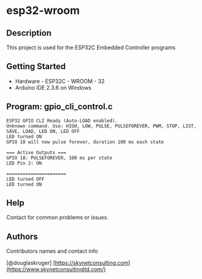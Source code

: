 # esp32-wroom

## Description

This project is used for the ESP32C Embedded Controller programs

## Getting Started

* Hardware - ESP32C - WROOM - 32
* Arduino IDE 2.3.6 on Windows

## Program: gpio_cli_control.c

```
ESP32 GPIO CLI Ready (Auto-LOAD enabled).
Unknown command. Use: HIGH, LOW, PULSE, PULSEFOREVER, PWM, STOP, LIST, SAVE, LOAD, LED ON, LED OFF
LED turned ON
GPIO 18 will now pulse forever, duration 100 ms each state

=== Active Outputs ===
GPIO 18: PULSEFOREVER, 100 ms per state
LED Pin 2: ON

======================
LED turned OFF
LED turned ON
```

## Help

Contact for common problems or issues.


## Authors

Contributors names and contact info

[@douglaskruger]
[https://skynetconsulting.com](https://www.skynetconsultingltd.com/)
